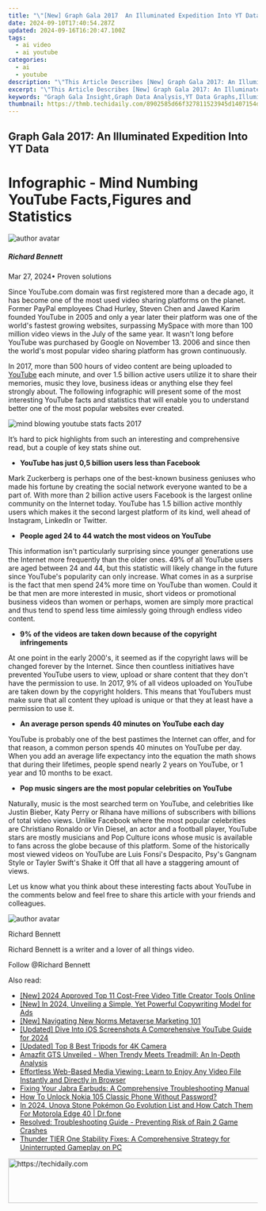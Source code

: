 ```yaml
---
title: "\"[New] Graph Gala 2017  An Illuminated Expedition Into YT Data\""
date: 2024-09-10T17:40:54.287Z
updated: 2024-09-16T16:20:47.100Z
tags:
  - ai video
  - ai youtube
categories:
  - ai
  - youtube
description: "\"This Article Describes [New] Graph Gala 2017: An Illuminated Expedition Into YT Data\""
excerpt: "\"This Article Describes [New] Graph Gala 2017: An Illuminated Expedition Into YT Data\""
keywords: "Graph Gala Insight,Graph Data Analysis,YT Data Graphs,Illuminating Graphs,Data Visualization Event,YouTube Dataset Expedition,Yearly Graph Trends Study"
thumbnail: https://thmb.techidaily.com/8902585d66f327811523945d1407154d052552e159a549922c8c259267eab9e9.png
---
```


## Graph Gala 2017: An Illuminated Expedition Into YT Data

# Infographic - Mind Numbing YouTube Facts,Figures and Statistics

![author avatar](https://images.wondershare.com/filmora/article-images/richard-bennett.jpg)

##### Richard Bennett

 Mar 27, 2024• Proven solutions

Since YouTube.com domain was first registered more than a decade ago, it has become one of the most used video sharing platforms on the planet. Former PayPal employees Chad Hurley, Steven Chen and Jawed Karim founded YouTube in 2005 and only a year later their platform was one of the world's fastest growing websites, surpassing MySpace with more than 100 million video views in the July of the same year. It wasn't long before YouTube was purchased by Google on November 13\. 2006 and since then the world's most popular video sharing platform has grown continuously.

In 2017, more than 500 hours of video content are being uploaded to [YouTube](https://tools.techidaily.com/wondershare/filmora/download/) each minute, and over 1.5 billion active users utilize it to share their memories, music they love, business ideas or anything else they feel strongly about. The following infographic will present some of the most interesting YouTube facts and statistics that will enable you to understand better one of the most popular websites ever created.

![mind blowing youtube stats facts 2017](https://filmora.wondershare.com/youtube-video-editing/mind-blowing-youtube-stats-facts-2017.jpg)

It’s hard to pick highlights from such an interesting and comprehensive read, but a couple of key stats shine out.

* **YouTube has just 0,5 billion users less than Facebook**

Mark Zuckerberg is perhaps one of the best-known business geniuses who made his fortune by creating the social network everyone wanted to be a part of. With more than 2 billion active users Facebook is the largest online community on the Internet today. YouTube has 1.5 billion active monthly users which makes it the second largest platform of its kind, well ahead of Instagram, LinkedIn or Twitter.

* **People aged 24 to 44 watch the most videos on YouTube**

This information isn't particularly surprising since younger generations use the Internet more frequently than the older ones. 49% of all YouTube users are aged between 24 and 44, but this statistic will likely change in the future since YouTube's popularity can only increase. What comes in as a surprise is the fact that men spend 24% more time on YouTube than women. Could it be that men are more interested in music, short videos or promotional business videos than women or perhaps, women are simply more practical and thus tend to spend less time aimlessly going through endless video content.

* **9% of the videos are taken down because of the copyright infringements**

At one point in the early 2000's, it seemed as if the copyright laws will be changed forever by the Internet. Since then countless initiatives have prevented YouTube users to view, upload or share content that they don't have the permission to use. In 2017, 9% of all videos uploaded on YouTube are taken down by the copyright holders. This means that YouTubers must make sure that all content they upload is unique or that they at least have a permission to use it.

* **An average person spends 40 minutes on YouTube each day**

YouTube is probably one of the best pastimes the Internet can offer, and for that reason, a common person spends 40 minutes on YouTube per day. When you add an average life expectancy into the equation the math shows that during their lifetimes, people spend nearly 2 years on YouTube, or 1 year and 10 months to be exact.

* **Pop music singers are the most popular celebrities on YouTube**

Naturally, music is the most searched term on YouTube, and celebrities like Justin Bieber, Katy Perry or Rihana have millions of subscribers with billions of total video views. Unlike Facebook where the most popular celebrities are Christiano Ronaldo or Vin Diesel, an actor and a football player, YouTube stars are mostly musicians and Pop Culture icons whose music is available to fans across the globe because of this platform. Some of the historically most viewed videos on YouTube are Luis Fonsi's Despacito, Psy's Gangnam Style or Tayler Swift's Shake it Off that all have a staggering amount of views.

Let us know what you think about these interesting facts about YouTube in the comments below and feel free to share this article with your friends and colleagues.

![author avatar](https://images.wondershare.com/filmora/article-images/richard-bennett.jpg)

Richard Bennett

Richard Bennett is a writer and a lover of all things video.

Follow @Richard Bennett

<ins class="adsbygoogle"
      style="display:block"
      data-ad-client="ca-pub-7571918770474297"
      data-ad-slot="8358498916"
      data-ad-format="auto"
      data-full-width-responsive="true"></ins>

<span class="atpl-alsoreadstyle">Also read:</span>
<div><ul>
<li><a href="https://youtube-data.techidaily.com/024-approved-top-11-cost-free-video-title-creator-tools-online/"><u>[New] 2024 Approved Top 11 Cost-Free Video Title Creator Tools Online</u></a></li>
<li><a href="https://facebook-video-content.techidaily.com/new-in-2024-unveiling-a-simple-yet-powerful-copywriting-model-for-ads/"><u>[New] In 2024, Unveiling a Simple, Yet Powerful Copywriting Model for Ads</u></a></li>
<li><a href="https://fox-hovers.techidaily.com/new-navigating-new-norms-metaverse-marketing-101/"><u>[New] Navigating New Norms Metaverse Marketing 101</u></a></li>
<li><a href="https://facebook-video-share.techidaily.com/updated-dive-into-ios-screenshots-a-comprehensive-youtube-guide-for-2024/"><u>[Updated] Dive Into iOS Screenshots A Comprehensive YouTube Guide for 2024</u></a></li>
<li><a href="https://extra-resources.techidaily.com/updated-top-8-best-tripods-for-4k-camera/"><u>[Updated] Top 8 Best Tripods for 4K Camera</u></a></li>
<li><a href="https://youtube-help.techidaily.com/amazfit-gts-unveiled-when-trendy-meets-treadmill-an-in-depth-analysis/"><u>Amazfit GTS Unveiled - When Trendy Meets Treadmill: An In-Depth Analysis</u></a></li>
<li><a href="https://discover-guides.techidaily.com/effortless-web-based-media-viewing-learn-to-enjoy-any-video-file-instantly-and-directly-in-browser/"><u>Effortless Web-Based Media Viewing: Learn to Enjoy Any Video File Instantly and Directly in Browser</u></a></li>
<li><a href="https://sound-issues.techidaily.com/fixing-your-jabra-earbuds-a-comprehensive-troubleshooting-manual/"><u>Fixing Your Jabra Earbuds: A Comprehensive Troubleshooting Manual</u></a></li>
<li><a href="https://easy-unlock-android.techidaily.com/how-to-unlock-nokia-105-classic-phone-without-password-by-drfone-android/"><u>How To Unlock Nokia 105 Classic Phone Without Password?</u></a></li>
<li><a href="https://android-pokemon-go.techidaily.com/in-2024-unova-stone-pokemon-go-evolution-list-and-how-catch-them-for-motorola-edge-40-drfone-by-drfone-virtual-android/"><u>In 2024, Unova Stone Pokémon Go Evolution List and How Catch Them For Motorola Edge 40 | Dr.fone</u></a></li>
<li><a href="https://youtube-help.techidaily.com/resolved-troubleshooting-guide-preventing-risk-of-rain-2-game-crashes/"><u>Resolved: Troubleshooting Guide - Preventing Risk of Rain 2 Game Crashes</u></a></li>
<li><a href="https://youtube-help.techidaily.com/thunder-tier-one-stability-fixes-a-comprehensive-strategy-for-uninterrupted-gameplay-on-pc/"><u>Thunder TIER One Stability Fixes: A Comprehensive Strategy for Uninterrupted Gameplay on PC</u></a></li>
</ul></div>

<!-- affiliate ads begin -->
<a href="https://united.elfm.net/c/5597632/2139563/4704" target="_top" id="2139563">
  <img src="//a.impactradius-go.com/display-ad/4704-2139563" border="0" alt="https://techidaily.com" width="728" height="90"/>
</a>
<img height="0" width="0" src="https://united.elfm.net/i/5597632/2139563/4704" style="position:absolute;visibility:hidden;" border="0" />
<!-- affiliate ads end -->

